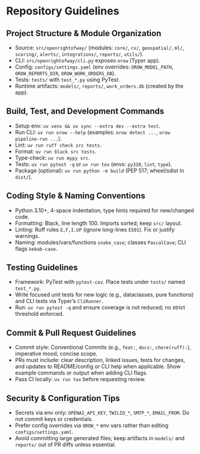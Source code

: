 # Repository Guidelines

## Project Structure & Module Organization
- Source: `src/openrightofway/` (modules: `core/`, `cv/`, `geospatial/`, `ml/`, `scoring/`, `alerts/`, `integrations/`, `reports/`, `utils/`).
- CLI: `src/openrightofway/cli.py` exposes `orow` (Typer app).
- Config: `configs/settings.yaml` (env overrides: `OROW_MODEL_PATH`, `OROW_REPORTS_DIR`, `OROW_WORK_ORDERS_DB`).
- Tests: `tests/` with `test_*.py` using PyTest.
- Runtime artifacts: `models/`, `reports/`, `work_orders.db` (created by the app).

## Build, Test, and Development Commands
- Setup env: `uv venv && uv sync --extra dev --extra test`.
- Run CLI: `uv run orow --help` (examples: `orow detect ...`, `orow pipeline-run ...`).
- Lint: `uv run ruff check src tests`.
- Format: `uv run black src tests`.
- Type-check: `uv run mypy src`.
- Tests: `uv run pytest -q` or `uv run tox` (envs: `py310`, `lint`, `type`).
- Package (optional): `uv run python -m build` (PEP 517; wheel/sdist in `dist/`).

## Coding Style & Naming Conventions
- Python 3.10+, 4-space indentation, type hints required for new/changed code.
- Formatting: Black, line length 100. Imports sorted; keep `src/` layout.
- Linting: Ruff rules `E,F,I,UP` (ignore long-lines `E501`). Fix or justify warnings.
- Naming: modules/vars/functions `snake_case`; classes `PascalCase`; CLI flags `kebab-case`.

## Testing Guidelines
- Framework: PyTest with `pytest-cov`. Place tests under `tests/` named `test_*.py`.
- Write focused unit tests for new logic (e.g., dataclasses, pure functions) and CLI tests via Typer’s `CliRunner`.
- Run: `uv run pytest -q` and ensure coverage is not reduced; no strict threshold enforced.

## Commit & Pull Request Guidelines
- Commit style: Conventional Commits (e.g., `feat:`, `docs:`, `chore(ruff):`), imperative mood, concise scope.
- PRs must include: clear description, linked issues, tests for changes, and updates to README/config or CLI help when applicable. Show example commands or output when adding CLI flags.
- Pass CI locally: `uv run tox` before requesting review.

## Security & Configuration Tips
- Secrets via env only: `OPENAI_API_KEY`, `TWILIO_*`, `SMTP_*`, `EMAIL_FROM`. Do not commit keys or credentials.
- Prefer config overrides via `OROW_*` env vars rather than editing `configs/settings.yaml`.
- Avoid committing large generated files; keep artifacts in `models/` and `reports/` out of PR diffs unless essential.


